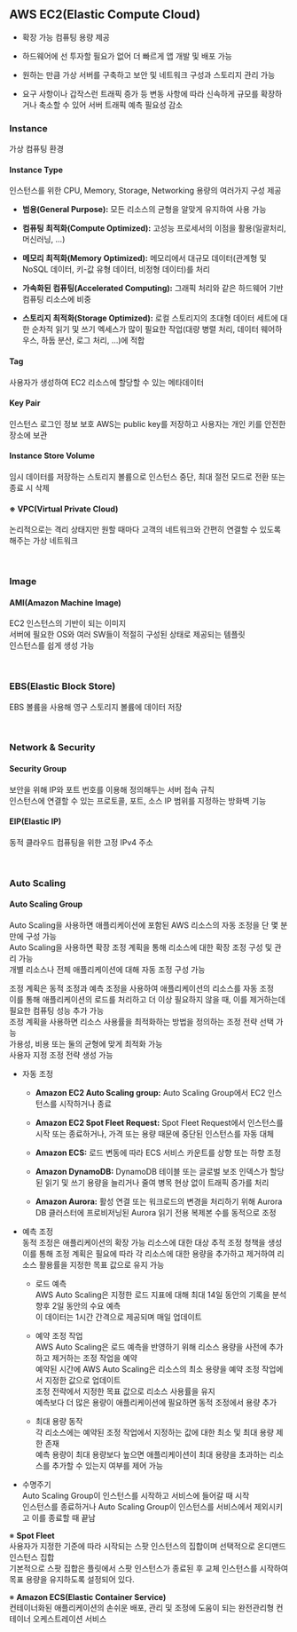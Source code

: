 ## AWS EC2(Elastic Compute Cloud)
- 확장 가능 컴퓨팅 용량 제공

- 하드웨어에 선 투자할 필요가 없어 더 빠르게 앱 개발 및 배포 가능

- 원하는 만큼 가상 서버를 구축하고 보안 및 네트워크 구성과 스토리지 관리 가능

- 요구 사항이나 갑작스런 트래픽 증가 등 변동 사항에 따라 신속하게 규모를 확장하거나 축소할 수 있어 서버 트래픽 예측 필요성 감소

### Instance
가상 컴퓨팅 환경

#### Instance Type
인스턴스를 위한 CPU, Memory, Storage, Networking 용량의 여러가지 구성 제공

- **범용(General Purpose):** 모든 리소스의 균형을 알맞게 유지하여 사용 가능

- **컴퓨팅 최적화(Compute Optimized):** 고성능 프로세서의 이점을 활용(일괄처리, 머신러닝, ...)

- **메모리 최적화(Memory Optimized):** 메모리에서 대규모 데이터(관계형 및 NoSQL 데이터, 키-값 유형 데이터, 비정형 데이터)를 처리

- **가속화된 컴퓨팅(Accelerated Computing):** 그래픽 처리와 같은 하드웨어 기반 컴퓨팅 리소스에 비중

- **스토리지 최적화(Storage Optimized):** 로컬 스토리지의 초대형 데이터 세트에 대한 순차적 읽기 및 쓰기 엑세스가 많이 필요한 작업(대량 병렬 처리, 데이터 웨어하우스, 하둡 분산, 로그 처리, ...)에 적합

#### Tag
사용자가 생성하여 EC2 리소스에 할당할 수 있는 메타데이터

#### Key Pair
인스턴스 로그인 정보 보호
AWS는 public key를 저장하고 사용자는 개인 키를 안전한 장소에 보관

#### Instance Store Volume
임시 데이터를 저장하는 스토리지 볼륨으로 인스턴스 중단, 최대 절전 모드로 전환 또는 종료 시 삭제

#### ※ VPC(Virtual Private Cloud)
논리적으로는 격리 상태지만 원할 때마다 고객의 네트워크와 간편히 연결할 수 있도록 해주는 가상 네트워크

<br/>

### Image
#### AMI(Amazon Machine Image)
EC2 인스턴스의 기반이 되는 이미지  
서버에 필요한 OS와 여러 SW들이 적절히 구성된 상태로 제공되는 템플릿  
인스턴스를 쉽게 생성 가능

<br/>

### EBS(Elastic Block Store)
EBS 볼륨을 사용해 영구 스토리지 볼륨에 데이터 저장

<br/>

### Network & Security
#### Security Group
보안을 위해 IP와 포트 번호를 이용해 정의해두는 서버 접속 규칙  
인스턴스에 연결할 수 있는 프로토콜, 포트, 소스 IP 범위를 지정하는 방화벽 기능

#### EIP(Elastic IP)
동적 클라우드 컴퓨팅을 위한 고정 IPv4 주소 

<br/>

### Auto Scaling
#### Auto Scaling Group
Auto Scaling을 사용하면 애플리케이션에 포함된 AWS 리소스의 자동 조정을 단 몇 분만에 구성 가능  
Auto Scaling을 사용하면 확장 조정 계획을 통해 리소스에 대한 확장 조정 구성 및 관리 가능  
개별 리소스나 전체 애플리케이션에 대해 자동 조정 구성 가능

조정 계획은 동적 조정과 예측 조정을 사용하여 애플리케이션의 리소스를 자동 조정  
이를 통해 애플리케이션의 로드를 처리하고 더 이상 필요하지 않을 때, 이를 제거하는데 필요한 컴퓨팅 성능 추가 가능  
조정 계획을 사용하면 리소스 사용률을 최적화하는 방법을 정의하는 조정 전략 선택 가능  
가용성, 비용 또는 둘의 균형에 맞게 최적화 가능  
사용자 지정 조정 전략 생성 가능

- 자동 조정
  - **Amazon EC2 Auto Scaling group:** Auto Scaling Group에서 EC2 인스턴스를 시작하거나 종료

  - **Amazon EC2 Spot Fleet Request:** Spot Fleet Request에서 인스턴스를 시작 또는 종료하거나, 가격 또는 용량 때문에 중단된 인스턴스를 자동 대체

  - **Amazon ECS:** 로드 변동에 따라 ECS 서비스 카운트를 상향 또는 하향 조정

  - **Amazon DynamoDB:** DynamoDB 테이블 또는 글로벌 보조 인덱스가 할당된 읽기 및 쓰기 용량을 늘리거나 줄여 병목 현상 없이 트래픽 증가를 처리

  - **Amazon Aurora:** 활성 연결 또는 워크로드의 변경을 처리하기 위해 Aurora DB 클러스터에 프로비저닝된 Aurora 읽기 전용 복제본 수를 동적으로 조정

- 예측 조정  
  동적 조정은 애플리케이션의 확장 가능 리소스에 대한 대상 추적 조정 청책을 생성  
  이를 통해 조정 계획은 필요에 따라 각 리소스에 대한 용량을 추가하고 제거하여 리소스 활용률을 지정한 목표 값으로 유지 가능  
  
  - 로드 예측  
    AWS Auto Scaling은 지정한 로드 지표에 대해 최대 14일 동안의 기록을 분석  
    향후 2일 동안의 수요 예측  
    이 데이터는 1시간 간격으로 제공되며 매일 업데이트

  - 예약 조정 작업  
    AWS Auto Scaling은 로드 예측을 반영하기 위해 리소스 용량을 사전에 추가하고 제거하는 조정 작업을 예약  
    예약된 시간에 AWS Auto Scaling은 리소스의 최소 용량을 예약 조정 작업에서 지정한 값으로 업데이트  
    조정 전략에서 지정한 목표 값으로 리소스 사용률을 유지  
    예측보다 더 많은 용량이 애플리케이션에 필요하면 동적 조정에서 용량 추가

  - 최대 용량 동작  
    각 리소스에는 예약된 조정 작업에서 지정하는 값에 대한 최소 및 최대 용량 제한 존재  
    예측 용량이 최대 용량보다 높으면 애플리케이션이 최대 용량을 초과하는 리소스를 추가할 수 있는지 여부를 제어 가능

- 수명주기  
  Auto Scaling Group이 인스턴스를 시작하고 서비스에 들어갈 때 시작  
  인스턴스를 종료하거나 Auto Scaling Group이 인스턴스를 서비스에서 제외시키고 이를 종료할 때 끝남

※ **Spot Fleet**  
사용자가 지정한 기준에 따라 시작되는 스팟 인스턴스의 집합이며 선택적으로 온디맨드 인스턴스 집합  
기본적으로 스팟 집합은 플릿에서 스팟 인스턴스가 종료된 후 교체 인스턴스를 시작하여 목표 용량을 유지하도록 설정되어 있다.

※ **Amazon ECS(Elastic Container Service)**  
컨테이너화된 애플리케이션의 손쉬운 배포, 관리 및 조정에 도움이 되는 완전관리형 컨테이너 오케스트레이션 서비스
